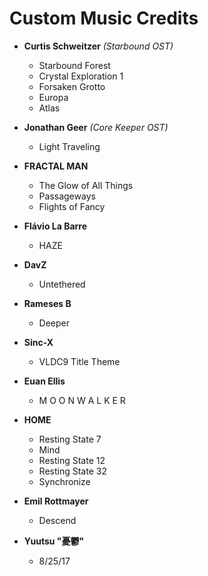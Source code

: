 # Custom Music Credits

* **Curtis Schweitzer** *(Starbound OST)*
  - Starbound Forest
  - Crystal Exploration 1
  - Forsaken Grotto
  - Europa
  - Atlas


* **Jonathan Geer** *(Core Keeper OST)*
	- Light Traveling


* **FRACTAL MAN**
	- The Glow of All Things
	- Passageways
	- Flights of Fancy


* **Flávio La Barre**
	- HAZE


* **DavZ**
	- Untethered


* **Rameses B**
	- Deeper


* **Sinc-X**
	- VLDC9 Title Theme


* **Euan Ellis**
	- M O O N W A L K E R 


* **HOME**
	- Resting State 7
	- Mind
	- Resting State 12
	- Resting State 32
	- Synchronize


* **Emil Rottmayer**
	- Descend


* **Yuutsu "憂鬱"**
	- 8/25/17
